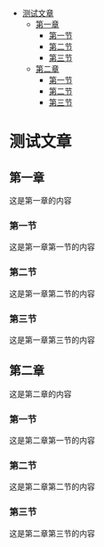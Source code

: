 - [测试文章](#测试文章)
    - [第一章](#第一章)
        - [第一节](#第一节)
        - [第二节](#第二节)
        - [第三节](#第三节)
    - [第二章](#第二章)
        - [第一节](#第一节)
        - [第二节](#第二节)
        - [第三节](#第三节)
<a name="测试文章"></a>
# 测试文章

<a name="第一章"></a>
## 第一章
这是第一章的内容

<a name="第一节"></a>
### 第一节
这是第一章第一节的内容

<a name="第二节"></a>
### 第二节
这是第一章第二节的内容

<a name="第三节"></a>
### 第三节
这是第一章第三节的内容

<a name="第二章"></a>
## 第二章
这是第二章的内容

<a name="第一节"></a>
### 第一节
这是第二章第一节的内容

<a name="第二节"></a>
### 第二节
这是第二章第二节的内容

<a name="第三节"></a>
### 第三节
这是第二章第三节的内容








